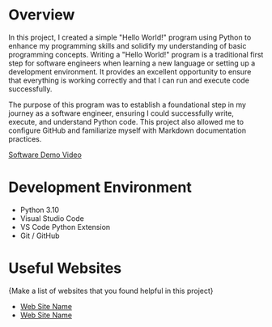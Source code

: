 # Overview

In this project, I created a simple "Hello World!" program using Python to enhance my programming skills and solidify my understanding of basic programming concepts. Writing a "Hello World!" program is a traditional first step for software engineers when learning a new language or setting up a development environment. It provides an excellent opportunity to ensure that everything is working correctly and that I can run and execute code successfully.

The purpose of this program was to establish a foundational step in my journey as a software engineer, ensuring I could successfully write, execute, and understand Python code. This project also allowed me to configure GitHub and familiarize myself with Markdown documentation practices.

[Software Demo Video](https://youtu.be/td6pTJ26Luo)

# Development Environment

* Python 3.10
* Visual Studio Code
* VS Code Python Extension
* Git / GitHub

# Useful Websites

{Make a list of websites that you found helpful in this project}
* [Web Site Name](https://www.w3schools.com/python/)
* [Web Site Name](https://docs.python.org/3/library/functions.html#print)